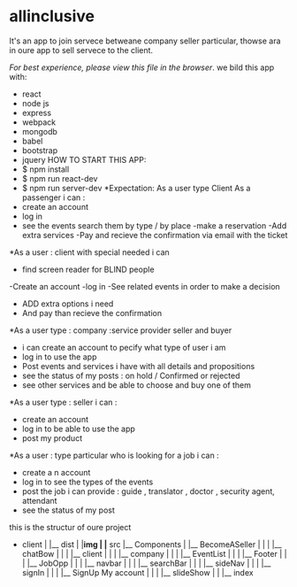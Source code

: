 # allinclusive
It's an app to join servece betweane company seller particular, thowse ara in oure app to sell servece to the client.

*For best experience, please view this file in the browser*.
we bild this app with:
- react
- node js
- express
- webpack
- mongodb
- babel
- bootstrap
- jquery
HOW TO START THIS APP:
- $ npm install
- $ npm run react-dev
- $ npm run server-dev
 *Expectation:
 As a user type Client 
As a passenger i can :
- create an account
- log in 
- see the events
search them by type / by place
-make a reservation
-Add extra services
-Pay and recieve the confirmation via 
email with the ticket 

*As a user : client with special needed i can 

- find screen reader for BLIND people 

-Create an account
-log in
-See related events in order to make a decision
- ADD extra options i need 
- And pay than recieve the confirmation

*As a user type : company :service provider
seller and buyer 
- i can create an account to pecify
 what type of user i am 
- log in to use the app
- Post events and services i have with all 
details and propositions 
- see the status of my posts : 
on hold / Confirmed or rejected 
- see other services and be able to 
choose and buy one of them

*As a user type : seller i can : 
- create an account 
- log in to be able to use the app 
- post my product 

*As a user : type particular  who is looking
 for a job i can : 
- create a n account 
- log in to see the types of the events
- post the job i can provide : guide , translator , 
doctor , security agent, 
attendant
- see the status of my post 


this is the structur of oure project
 - client
        |
        |__ dist
        |       |__img
        |
        |__ src
              |__ Components
              |             |__ BecomeASeller
              |             |
              |             |__ chatBow
              |             |
              |             |__ client
              |             |
              |             |__ company
              |             |
              |             |__ EventList
              |             |
              |             |__ Footer
              |             |
              |             |__ JobOpp
              |             |
              |             |__ navbar
              |             |
              |             |__ searchBar
              |             |
              |             |__ sideNav
              |             |
              |             |__ signIn
              |             |
              |             |__ SignUp My account
              |             |
              |             |__ slideShow
              |
              |
              |__ index